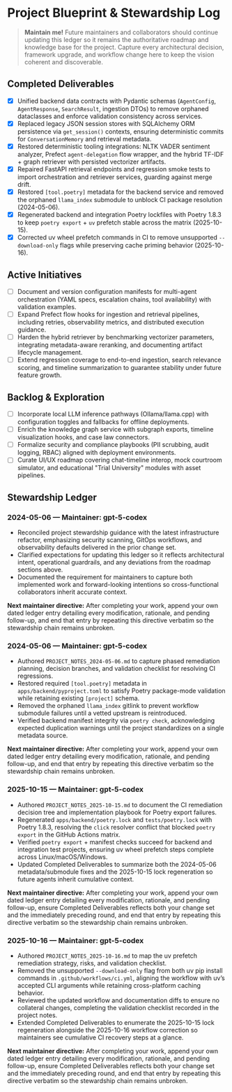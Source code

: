 # Project Blueprint & Stewardship Log

> **Maintain me!** Future maintainers and collaborators should continue updating this ledger so it remains the authoritative roadmap and knowledge base for the project. Capture every architectural decision, framework upgrade, and workflow change here to keep the vision coherent and discoverable.

## Completed Deliverables
- [x] Unified backend data contracts with Pydantic schemas (`AgentConfig`, `AgentResponse`, `SearchResult`, ingestion DTOs) to remove orphaned dataclasses and enforce validation consistency across services.
- [x] Replaced legacy JSON session stores with SQLAlchemy ORM persistence via `get_session()` contexts, ensuring deterministic commits for `ConversationMemory` and retrieval metadata.
- [x] Restored deterministic tooling integrations: NLTK VADER sentiment analyzer, Prefect `agent-delegation` flow wrapper, and the hybrid TF-IDF + graph retriever with persisted vectorizer artifacts.
- [x] Repaired FastAPI retrieval endpoints and regression smoke tests to import orchestration and retriever services, guarding against merge drift.
- [x] Restored `[tool.poetry]` metadata for the backend service and removed the orphaned `llama_index` submodule to unblock CI package resolution (2024-05-06).
- [x] Regenerated backend and integration Poetry lockfiles with Poetry 1.8.3 to keep `poetry export` + `uv` prefetch stable across the matrix (2025-10-15).
- [x] Corrected uv wheel prefetch commands in CI to remove unsupported `--download-only` flags while preserving cache priming behavior (2025-10-16).

## Active Initiatives
- [ ] Document and version configuration manifests for multi-agent orchestration (YAML specs, escalation chains, tool availability) with validation examples.
- [ ] Expand Prefect flow hooks for ingestion and retrieval pipelines, including retries, observability metrics, and distributed execution guidance.
- [ ] Harden the hybrid retriever by benchmarking vectorizer parameters, integrating metadata-aware reranking, and documenting artifact lifecycle management.
- [ ] Extend regression coverage to end-to-end ingestion, search relevance scoring, and timeline summarization to guarantee stability under future feature growth.

## Backlog & Exploration
- [ ] Incorporate local LLM inference pathways (Ollama/llama.cpp) with configuration toggles and fallbacks for offline deployments.
- [ ] Enrich the knowledge graph service with subgraph exports, timeline visualization hooks, and case law connectors.
- [ ] Formalize security and compliance playbooks (PII scrubbing, audit logging, RBAC) aligned with deployment environments.
- [ ] Curate UI/UX roadmap covering chat-timeline interop, mock courtroom simulator, and educational "Trial University" modules with asset pipelines.

## Stewardship Ledger

### 2024-05-06 — Maintainer: gpt-5-codex
- Reconciled project stewardship guidance with the latest infrastructure refactor, emphasizing security scanning, GitOps workflows, and observability defaults delivered in the prior change set.
- Clarified expectations for updating this ledger so it reflects architectural intent, operational guardrails, and any deviations from the roadmap sections above.
- Documented the requirement for maintainers to capture both implemented work and forward-looking intentions so cross-functional collaborators inherit accurate context.

**Next maintainer directive:** After completing your work, append your own dated ledger entry detailing every modification, rationale, and pending follow-up, and end that entry by repeating this directive verbatim so the stewardship chain remains unbroken.
### 2024-05-06 — Maintainer: gpt-5-codex
- Authored `PROJECT_NOTES_2024-05-06.md` to capture phased remediation planning, decision branches, and validation checklist for resolving CI regressions.
- Restored required `[tool.poetry]` metadata in `apps/backend/pyproject.toml` to satisfy Poetry package-mode validation while retaining existing `[project]` schema.
- Removed the orphaned `llama_index` gitlink to prevent workflow submodule failures until a vetted upstream is reintroduced.
- Verified backend manifest integrity via `poetry check`, acknowledging expected duplication warnings until the project standardizes on a single metadata source.

**Next maintainer directive:** After completing your work, append your own dated ledger entry detailing every modification, rationale, and pending follow-up, and end that entry by repeating this directive verbatim so the stewardship chain remains unbroken.
### 2025-10-15 — Maintainer: gpt-5-codex
- Authored `PROJECT_NOTES_2025-10-15.md` to document the CI remediation decision tree and implementation playbook for Poetry export failures.
- Regenerated `apps/backend/poetry.lock` and `tests/poetry.lock` with Poetry 1.8.3, resolving the `click` resolver conflict that blocked `poetry export` in the GitHub Actions matrix.
- Verified `poetry export` + manifest checks succeed for backend and integration test projects, ensuring uv wheel prefetch steps complete across Linux/macOS/Windows.
- Updated Completed Deliverables to summarize both the 2024-05-06 metadata/submodule fixes and the 2025-10-15 lock regeneration so future agents inherit cumulative context.

**Next maintainer directive:** After completing your work, append your own dated ledger entry detailing every modification, rationale, and pending follow-up, ensure Completed Deliverables reflects both your change set and the immediately preceding round, and end that entry by repeating this directive verbatim so the stewardship chain remains unbroken.
### 2025-10-16 — Maintainer: gpt-5-codex
- Authored `PROJECT_NOTES_2025-10-16.md` to map the uv prefetch remediation strategy, risks, and validation checklist.
- Removed the unsupported `--download-only` flag from both uv pip install commands in `.github/workflows/ci.yml`, aligning the workflow with uv’s accepted CLI arguments while retaining cross-platform caching behavior.
- Reviewed the updated workflow and documentation diffs to ensure no collateral changes, completing the validation checklist recorded in the project notes.
- Extended Completed Deliverables to enumerate the 2025-10-15 lock regeneration alongside the 2025-10-16 workflow correction so maintainers see cumulative CI recovery steps at a glance.

**Next maintainer directive:** After completing your work, append your own dated ledger entry detailing every modification, rationale, and pending follow-up, ensure Completed Deliverables reflects both your change set and the immediately preceding round, and end that entry by repeating this directive verbatim so the stewardship chain remains unbroken.
